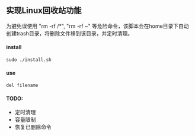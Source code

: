## 实现Linux回收站功能
为避免误使用 "rm -rf /*", "rm -rf ~" 等危险命令，该脚本会在home目录下自动创建trash目录，将删除文件移到该目录，并定时清理。
#### install
    sudo ./install.sh
#### use
    del filename
    
#### TODO:
- 定时清理
- 容量限制
- 恢复已删除命令